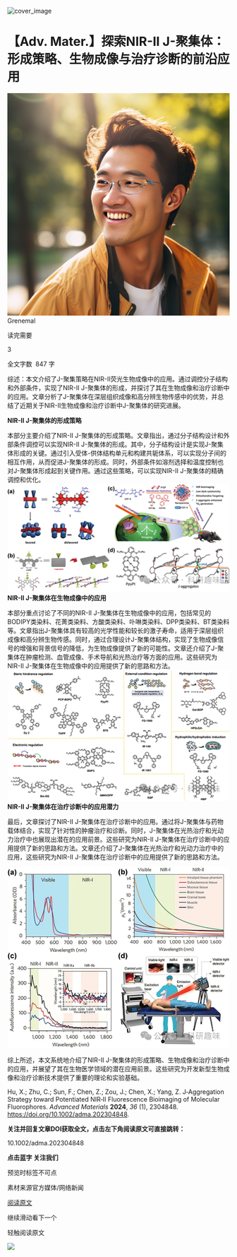 ﻿![cover_image](https://mmbiz.qpic.cn/mmbiz_jpg/wzBk7nZmzgpU5zhZUypFPUba9EuzVZ5nvAEgYUjrNgD7Ge18Ts27HCRGnfcg3kl9O5MpS3uT7XV5MrufFLdMGQ/0?wx_fmt=jpeg) 

#  【Adv. Mater.】探索NIR-II J-聚集体：形成策略、生物成像与治疗诊断的前沿应用 
 


![](../asset/2024-01-18_9c93ab96d46f2708a84b0023e7d82f66_0.png)
Grenemal

读完需要

3

全文字数  847 字

综述：本文介绍了J-聚集策略在NIR-II荧光生物成像中的应用。通过调控分子结构和外部条件，实现了NIR-II J-聚集体的形成，并探讨了其在生物成像和治疗诊断中的应用。文章分析了J-聚集体在深层组织成像和高分辨生物传感中的优势，并总结了近期关于NIR-II生物成像和治疗诊断中J-聚集体的研究进展。

**NIR-II J-聚集体的形成策略**

本部分主要介绍了NIR-II J-聚集体的形成策略。文章指出，通过分子结构设计和外部条件调控可以实现NIR-II J-聚集体的形成。其中，分子结构设计是实现J-聚集体形成的关键。通过引入受体-供体结构单元和构建共轭体系，可以实现分子间的相互作用，从而促进J-聚集体的形成。同时，外部条件如溶剂选择和温度控制也对J-聚集体形成起到关键作用。通过这些策略，可以实现NIR-II J-聚集体的精确调控和优化。
![](../asset/2024-01-18_c321e88110d1b2196fbd52b61604a607_1.png)
**NIR-II J-聚集体在生物成像中的应用**

本部分重点讨论了不同的NIR-II J-聚集体在生物成像中的应用，包括常见的BODIPY类染料、花菁类染料、方酸类染料、卟啉类染料、DPP类染料、BT类染料等。文章指出J-聚集体具有较高的光学性能和较长的激子寿命，适用于深层组织成像和高分辨生物传感。同时，通过合理设计J-聚集体结构，实现了生物成像信号的增强和背景信号的降低，为生物成像提供了新的可能性。文章还介绍了J-聚集体在肿瘤检测、血管成像、手术导航和光热治疗等方面的应用。这些研究为NIR-II J-聚集体在生物成像中的应用提供了新的思路和方法。
![](../asset/2024-01-18_4b215a3cf2994943a1e3dec76e21766d_2.png)
**NIR-II J-聚集体在治疗诊断中的应用潜力**

最后，文章探讨了NIR-II J-聚集体在治疗诊断中的应用。通过将J-聚集体与药物载体结合，实现了针对性的肿瘤治疗和诊断。同时，J-聚集体在光热治疗和光动力治疗中也展现出潜在的应用前景。这些研究为NIR-II J-聚集体在治疗诊断中的应用提供了新的思路和方法。文章还介绍了J-聚集体在光热治疗和光动力治疗中的应用，这些研究为NIR-II J-聚集体在治疗诊断中的应用提供了新的思路和方法。

![](../asset/2024-01-18_a18cd95320d2eb64535be2e749900d17_3.jpeg)

综上所述，本文系统地介绍了NIR-II J-聚集体的形成策略、生物成像和治疗诊断中的应用，并展望了其在生物医学领域的潜在应用前景。这些研究为开发新型生物成像和治疗诊断技术提供了重要的理论和实验基础。

Hu, X.; Zhu, C.; Sun, F.; Chen, Z.; Zou, J.; Chen, X.; Yang, Z. J‐Aggregation Strategy toward Potentiated NIR‐II Fluorescence Bioimaging of Molecular Fluorophores. *Advanced Materials* **2024**, *36* (1), 2304848. https://doi.org/10.1002/adma.202304848.

**关注并回复文章DOI获取全文，点击左下角阅读原文可直接跳转：**

10.1002/adma.202304848

**点击蓝字 关注我们**

预览时标签不可点

素材来源官方媒体/网络新闻

 [阅读原文](javascript:;) 

  继续滑动看下一个 

 轻触阅读原文 

  ![](http://mmbiz.qpic.cn/mmbiz_png/wzBk7nZmzgq7v9Dg22Sz7VtfIJUOJaRx0AfgRtlrKZzKwOhTlicicAor2tvrgf1LUONnpYH3wKPRRrtL6nCvs0tQ/0?wx_fmt=png)  

